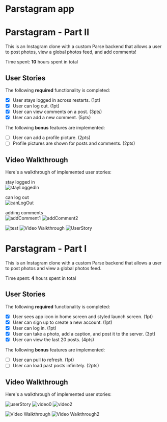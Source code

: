 # Parstagram app
# Parstagram - Part II

This is an Instagram clone with a custom Parse backend that allows a user to post photos, view a global photos feed, and add comments!

Time spent: **10** hours spent in total

## User Stories

The following **required** functionality is completed:

- [x] User stays logged in across restarts. (1pt)
- [x] User can log out. (1pt)
- [x] User can view comments on a post. (3pts)
- [x] User can add a new comment. (5pts)

The following **bonus** features are implemented:

- [ ] User can add a profile picture. (2pts)
- [ ] Profile pictures are shown for posts and comments. (2pts)

## Video Walkthrough

Here's a walkthrough of implemented user stories:

stay logged in  <br>
![stayLoggedIn](https://user-images.githubusercontent.com/90943713/196543044-315444e4-1c97-48da-a7ab-1a601702c44d.gif)

can log out <br>
![canLogOut](https://user-images.githubusercontent.com/90943713/196543080-a8f1cecb-63a5-4806-a448-e217989acca2.gif)

adding comments <br>
![addComment1](https://user-images.githubusercontent.com/90943713/196543094-46e9082f-11e7-461a-bd9b-d66b6c57856f.gif)
![addComment2](https://user-images.githubusercontent.com/90943713/196543104-9ff5bb27-6c8e-4b93-bdcf-9a74b341b8a3.gif)


![test](https://imgur.com/a/3w1FlGa.gif)
<img src='https://imgur.com/a/3w1FlGa' title='Video Walkthrough' width='' alt='Video Walkthrough' />
<img src='file:///Users/matthew/Downloads/MzXCR2d%20-%20Imgur.gif' title='UserStory3' alt='UserStory' />

# Parstagram - Part I

This is an Instagram clone with a custom Parse backend that allows a user to post photos and view a global photos feed.

Time spent: **4** hours spent in total

## User Stories

The following **required** functionality is completed:

- [x] User sees app icon in home screen and styled launch screen. (1pt)
- [x] User can sign up to create a new account. (1pt)
- [x] User can log in. (1pt)
- [x] User can take a photo, add a caption, and post it to the server. (3pt)
- [x] User can view the last 20 posts. (4pts)

The following **bonus** features are implemented:

- [ ] User can pull to refresh. (1pt)
- [ ] User can load past posts infinitely. (2pts)

## Video Walkthrough

Here's a walkthrough of implemented user stories:


![userStory](https://user-images.githubusercontent.com/90943713/195113433-2f8bb729-cab4-445f-afc3-d1f11393a60f.gif)
![video0](https://user-images.githubusercontent.com/90943713/195115034-f32498b8-d581-43a0-a578-0be7544a402a.gif)
![video2](https://user-images.githubusercontent.com/90943713/195115166-3b8bf6f7-7d0f-403e-80df-47d42c13a45c.gif)

<img src='https://imgur.com/a/lseiVV4' title='Video Walkthrough' width='' alt='Video Walkthrough' />
<img src='https://imgur.com/a/4SEKIVd' title='Video Walkthrough2' width='' alt='Video Walkthrough2' />
